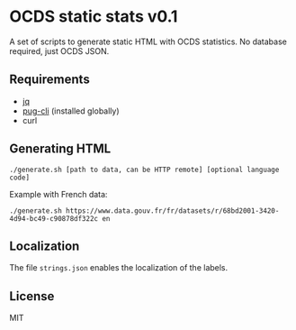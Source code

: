 # OCDS static stats v0.1

A set of scripts to generate static HTML with OCDS statistics. No database required, just OCDS JSON.

## Requirements

- [jq](https://stedolan.github.io/jq/)
- [pug-cli](https://github.com/pugjs/pug-cli) (installed globally)
- curl

## Generating HTML

```
./generate.sh [path to data, can be HTTP remote] [optional language code]
```

Example with French data:

```
./generate.sh https://www.data.gouv.fr/fr/datasets/r/68bd2001-3420-4d94-bc49-c90878df322c en
```

## Localization

The file `strings.json` enables the localization of the labels.

## License

MIT
